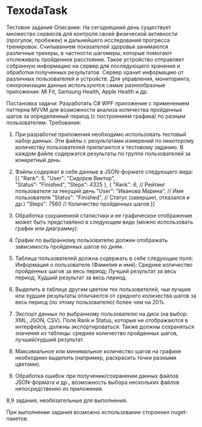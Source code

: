 # TexodaTask

Тестовое задание
Описание:
На сегодняшний день существует множество сервисов для контроля своей физической активности (прогулок, пробежек) и дальнейшего исследования прогресса тренировок.
Считыванием показателей здоровья занимаются различные трекеры, в частности шагомеры, которые помогают отслеживать пройденное расстояние.
Такое устройство отправляет собранную информацию на сервер для последующего хранения и обработки полученных результатов. Сервер хранит информацию от различных пользователей и устройств. Для управления, мониторинга, синхронизации данных используются самые разнообразные приложения: Mi Fit, Samsung Health, Apple Health и др.

Постановка задачи:
Разработать C# WPF приложение с применением паттерна MVVM для возможности анализа количества пройденных шагов за определенный период (с построением графика) по разным пользователям.
Требования:
1) При разработке приложения необходимо использовать тестовый набор данных. Эти файлы с результатами измерений по некоторому количеству пользователей прилагаются к тестовому заданию. В каждом файле содержатся результаты по группе пользователей за конкретный день.
2) Файлы содержат в себе данные в JSON-формате следующего вида:
[{
    "Rank": 5,
    "User": "Сидоров Виктор",	
    "Status": "Finished",
    "Steps": 4325
},
{
    "Rank": 6,				// Рейтинг пользователя за текущий день
    "User": "Иванова Марина",	// Имя пользователя
    "Status": "Finished",		// Статус (завершил, отказался и др.)
    "Steps": 7560			// Количество пройденных шагов
}]
3) Обработка сохраненной статистики и ее графическое отображение может быть представлено в следующем виде (можно использовать график или диаграмму):
 
4) График по выбранному пользователю должен отображать зависимость пройденных шагов по дням.
5) Таблица пользователей должна содержать в себе следующие поля:
	Информация о пользователе (Фамилия и имя);
	Среднее количество пройденных шагов за весь период;
	Лучший результат за весь период;
	Худший результат за весь период.
6) Выделить в таблице другим цветом тех пользователей, чьи лучшие или худшие результаты отличаются от среднего количества шагов за весь период (по этому пользователю) более чем на 20%.
7) Экспорт данных по выбранному пользователю на диск (на выбор: XML, JSON, CSV). Поля Rank и Status, которые не отображаются в интерфейсе, должны экспортироваться. Также должны сохраняться значения из таблицы: среднее количество пройденных шагов, лучший/худший результат.
8)  Максимальное или минимальное количество шагов на графике необходимо выделить (например, раскрасить точки разными цветами).
9) Обработка ошибок при получении/сохранении данных файлов JSON-формата и др., возможность выбора нескольких файлов непосредственно из приложения.

8,9  задания, необязательные для выполнения.

При выполнении задания возможно использование сторонних nuget-пакетов.
